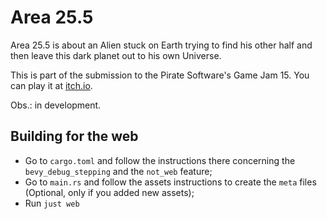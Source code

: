 # Area 25.5

Area 25.5 is about an Alien stuck on Earth trying to find his other half and then leave this dark planet out to his own Universe.

This is part of the submission to the Pirate Software's Game Jam 15. You can play it at [itch.io](https://guilospanck.itch.io/area25-5).

Obs.: in development.


## Building for the web

- Go to `cargo.toml` and follow the instructions there concerning the `bevy_debug_stepping` and the `not_web` feature;
- Go to `main.rs` and follow the assets instructions to create the `meta` files (Optional, only if you added new assets);
- Run `just web`
